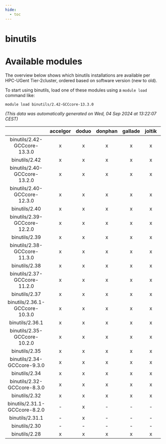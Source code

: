 ```yaml
---
hide:
  - toc
---
```


binutils
========

# Available modules


The overview below shows which binutils installations are available per HPC-UGent Tier-2cluster, ordered based on software version (new to old).

To start using binutils, load one of these modules using a `module load` command like:

```shell
module load binutils/2.42-GCCcore-13.3.0
```

*(This data was automatically generated on Wed, 04 Sep 2024 at 13:22:07 CEST)*  

| |accelgor|doduo|donphan|gallade|joltik|shinx|skitty|
| :---: | :---: | :---: | :---: | :---: | :---: | :---: | :---: |
|binutils/2.42-GCCcore-13.3.0|x|x|x|x|x|x|x|
|binutils/2.42|x|x|x|x|x|x|x|
|binutils/2.40-GCCcore-13.2.0|x|x|x|x|x|x|x|
|binutils/2.40-GCCcore-12.3.0|x|x|x|x|x|x|x|
|binutils/2.40|x|x|x|x|x|x|x|
|binutils/2.39-GCCcore-12.2.0|x|x|x|x|x|x|x|
|binutils/2.39|x|x|x|x|x|x|x|
|binutils/2.38-GCCcore-11.3.0|x|x|x|x|x|x|x|
|binutils/2.38|x|x|x|x|x|x|x|
|binutils/2.37-GCCcore-11.2.0|x|x|x|x|x|x|x|
|binutils/2.37|x|x|x|x|x|x|x|
|binutils/2.36.1-GCCcore-10.3.0|x|x|x|x|x|-|x|
|binutils/2.36.1|x|x|x|x|x|-|x|
|binutils/2.35-GCCcore-10.2.0|x|x|x|x|x|-|x|
|binutils/2.35|x|x|x|x|x|-|x|
|binutils/2.34-GCCcore-9.3.0|x|x|x|x|x|-|x|
|binutils/2.34|x|x|x|x|x|-|x|
|binutils/2.32-GCCcore-8.3.0|x|x|x|x|x|-|x|
|binutils/2.32|x|x|x|x|x|-|x|
|binutils/2.31.1-GCCcore-8.2.0|-|x|-|-|-|-|-|
|binutils/2.31.1|-|x|-|-|-|-|x|
|binutils/2.30|-|-|-|-|-|-|x|
|binutils/2.28|x|x|x|x|x|-|x|
